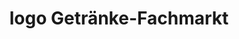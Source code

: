 ---
title: "logo Getränke-Fachmarkt"
url: /baunatal/logo-getraenke-fachmarkt-hainbuchenstrasse/
shop: Getränke
---